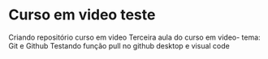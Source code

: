 # Curso em video teste
 Criando repositório curso em video
 Terceira aula do curso em video- tema: Git e Github
Testando função pull no github desktop e visual code
